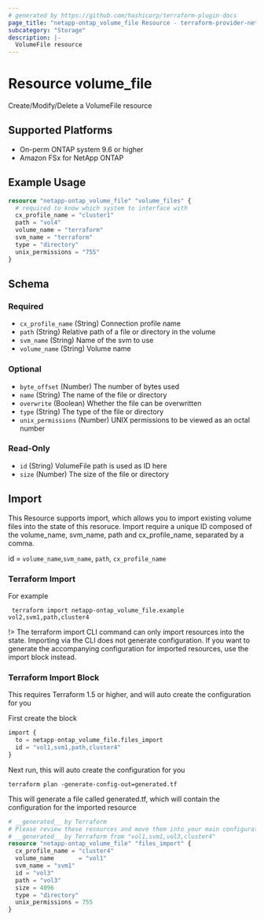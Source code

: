 ```yaml
---
# generated by https://github.com/hashicorp/terraform-plugin-docs
page_title: "netapp-ontap_volume_file Resource - terraform-provider-netapp-ontap"
subcategory: "Storage"
description: |-
  VolumeFile resource
---
```


# Resource volume_file
Create/Modify/Delete a VolumeFile resource

## Supported Platforms
* On-perm ONTAP system 9.6 or higher
* Amazon FSx for NetApp ONTAP

## Example Usage

```terraform
resource "netapp-ontap_volume_file" "volume_files" {
  # required to know which system to interface with
  cx_profile_name = "cluster1"
  path = "vol4"
  volume_name = "terraform"
  svm_name = "terraform"
  type = "directory"
  unix_permissions = "755"
}
```

<!-- schema generated by tfplugindocs -->
## Schema

### Required

- `cx_profile_name` (String) Connection profile name
- `path` (String) Relative path of a file or directory in the volume
- `svm_name` (String) Name of the svm to use
- `volume_name` (String) Volume name

### Optional

- `byte_offset` (Number) The number of bytes used
- `name` (String) The name of the file or directory
- `overwrite` (Boolean) Whether the file can be overwritten
- `type` (String) The type of the file or directory
- `unix_permissions` (Number) UNIX permissions to be viewed as an octal number

### Read-Only

- `id` (String) VolumeFile path is used as ID here
- `size` (Number) The size of the file or directory

## Import
This Resource supports import, which allows you to import existing volume files into the state of this resoruce.
Import require a unique ID composed of the volume_name, svm_name, path and cx_profile_name, separated by a comma.

 id = `volume_name`,`svm_name`, `path`, `cx_profile_name`

### Terraform Import

 For example
 ```shell
  terraform import netapp-ontap_volume_file.example vol2,svm1,path,cluster4
 ```

!> The terraform import CLI command can only import resources into the state. Importing via the CLI does not generate configuration. If you want to generate the accompanying configuration for imported resources, use the import block instead.

### Terraform Import Block
This requires Terraform 1.5 or higher, and will auto create the configuration for you

First create the block
```terraform
import {
  to = netapp-ontap_volume_file.files_import
  id = "vol1,svm1,path,cluster4"
}
```
Next run, this will auto create the configuration for you
```shell
terraform plan -generate-config-out=generated.tf
```
This will generate a file called generated.tf, which will contain the configuration for the imported resource
```terraform
# __generated__ by Terraform
# Please review these resources and move them into your main configuration files.
# __generated__ by Terraform from "vol1,svm1,vol3,cluster4"
resource "netapp-ontap_volume_file" "files_import" {
  cx_profile_name = "cluster4"
  volume_name       = "vol1"
  svm_name = "svm1"
  id = "vol3"
  path = "vol3"
  size = 4096
  type = "directory"
  unix_permissions = 755
}
```
